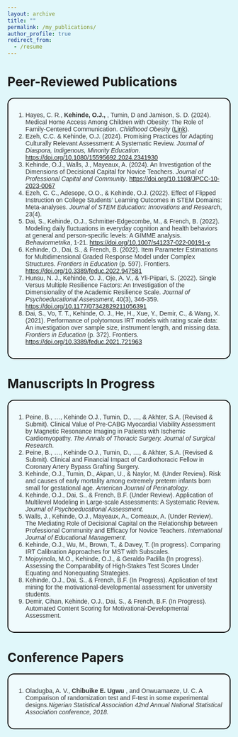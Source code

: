 ```yaml
---
layout: archive
title: ""
permalink: /my_publications/
author_profile: true
redirect_from:
  - /resume
---
```



<style>
  html, body {
    background-color: #E0F7FA;
  }
</style>

<!-- {% if site.author.googlescholar %}
  <div class="wordwrap">You can also find my articles on <a href="{{site.author.googlescholar}}">my Google Scholar profile</a>.</div>
{% endif %} -->

<!-- Papers Under Review and Preprints
=====
<div style="border: 2px solid #000000; padding: 15px; background-color: #F0FBFD; border-radius: 15px; margin-bottom: 20px; font-family: Arial, sans-serif; color: #333333;">
  <ol>
    <li><span style="font-weight: bold;">[AAAI'25] Chibuike E. Ugwu </span> 
      Yan Yan,  Diane Cook, Janardhan Rao Doppa. Adaptive Prediction Regions for Multi-target Regression.<span style="font-style: italic;"> AAAI Conference on Artificial Intelligence (AAAI), (Under Review)</span>
    </li>

    <li><span style="font-weight: bold;">[DATE'25] </span> Pratyush Dhingra, <span style="font-weight: bold;"> Chibuike E. Ugwu </span>, Jana Doppa and Partha Pratim Pande.
      ERGo: Energy-Efficient Hybrid GNN Training on Heterogeneous Processing-In-Memory Architecture.<span style="font-style: italic;"> Proceedings of ACM/IEEE Design, Automation and Test in Europe Conference (DATE), (Under Review)</span>
    </li>

    <li><span style="font-weight: bold;">Chibuike E. Ugwu </span> 
      Yan Yan,  Diane Cook, Janardhan Rao Doppa. Importance-Weighted Calibrated Region Prediction of Multi-target Cognitive Health Measures from Smartwatch Sensor Data.<span style="font-style: italic;"> ACM Transactions on Computing for Healthcare (Under Review)</span>
    </li>
    
  </ol>
</div>-->


Peer-Reviewed Publications
===
<div style="border: 2px solid #000000; padding: 15px; background-color: #F0FBFD; border-radius: 15px; margin-bottom: 20px; font-family: Arial, sans-serif; color: #333333;">
  <ol>
    <li>Hayes, C. R.,<span style="font-weight: bold;"> Kehinde, O.J., </span>, Tumin, D and Jamison, S. D. (2024). Medical Home Access Among Children 
    with Obesity: The Role of Family-Centered Communication. <span style="font-style: italic;">Childhood Obesity</span> 
    (<a href="https://www.liebertpub.com/doi/10.1089/chi.2024.0303">Link</a>).
    </li>
    <li>Ezeh, C.C. & Kehinde, O.J. (2024). Promising Practices for Adapting Culturally Relevant Assessment: A Systematic Review. 
    <span style="font-style: italic;">Journal of Diaspora, Indigenous, Minority Education</span>. 
    <a href="https://doi.org/10.1080/15595692.2024.2341930">https://doi.org/10.1080/15595692.2024.2341930</a>
    </li>
    <li>Kehinde, O.J., Walls, J., Mayeaux, A. (2024). An Investigation of the Dimensions of Decisional Capital for Novice Teachers. 
    <span style="font-style: italic;">Journal of Professional Capital and Community</span>. 
    <a href="https://doi.org/10.1108/JPCC-10-2023-0067">https://doi.org/10.1108/JPCC-10-2023-0067</a>
    </li>
    <li>Ezeh, C. C., Adesope, O.O., & Kehinde, O.J. (2022). Effect of Flipped Instruction on College Students’ Learning Outcomes in STEM Domains: 
    Meta-analyses. <span style="font-style: italic;">Journal of STEM Education: Innovations and Research</span>, 23(4).
    </li>
    <li>Dai, S., Kehinde, O.J., Schmitter-Edgecombe, M., & French, B. (2022). Modeling daily fluctuations in everyday cognition and health behaviors 
    at general and person-specific levels: A GIMME analysis. <span style="font-style: italic;">Behaviormetrika</span>, 1-21. 
    <a href="https://doi.org/10.1007/s41237-022-00191-x">https://doi.org/10.1007/s41237-022-00191-x</a>
    </li>
    <li>Kehinde, O., Dai, S., & French, B. (2022). Item Parameter Estimations for Multidimensional Graded Response Model under Complex Structures. 
    <span style="font-style: italic;">Frontiers in Education</span> (p. 597). Frontiers. 
    <a href="https://doi.org/10.3389/feduc.2022.947581">https://doi.org/10.3389/feduc.2022.947581</a>
    </li>
    <li>Hunsu, N. J., Kehinde, O. J., Oje, A. V., & Yli-Piipari, S. (2022). Single Versus Multiple Resilience Factors: An Investigation of the Dimensionality of the Academic Resilience Scale. 
    <span style="font-style: italic;">Journal of Psychoeducational Assessment</span>, 40(3), 346-359. 
    <a href="https://doi.org/10.1177/07342829211056391">https://doi.org/10.1177/07342829211056391</a>
    </li>
    <li>Dai, S., Vo, T. T., Kehinde, O. J., He, H., Xue, Y., Demir, C., & Wang, X. (2021). Performance of polytomous IRT models with rating scale data: 
    An investigation over sample size, instrument length, and missing data. 
    <span style="font-style: italic;">Frontiers in Education</span> (p. 372). Frontiers. 
    <a href="https://doi.org/10.3389/feduc.2021.721963">https://doi.org/10.3389/feduc.2021.721963</a>
    </li>
  </ol>
</div>

Manuscripts In Progress
======
<div style="border: 2px solid #000000; padding: 15px; background-color: #F0FBFD; border-radius: 15px; margin-bottom: 20px; font-family: Arial, sans-serif; color: #333333;">
  <ol>
    <li>Peine, B., …, Kehinde O.J., Tumin, D., …, & Akhter, S.A. (Revised & Submit). Clinical Value of Pre-CABG Myocardial Viability Assessment by Magnetic Resonance Imaging in Patients with Ischemic Cardiomyopathy. 
    <span style="font-style: italic;">The Annals of Thoracic Surgery. Journal of Surgical Research</span>.
    </li>
    <li>Peine, B., …, Kehinde O.J., Tumin, D., …, & Akhter, S.A. (Revised & Submit). Clinical and Financial Impact of Cardiothoracic Fellow in Coronary Artery Bypass Grafting Surgery.
    </li>
    <li>Kehinde, O.J., Tumin, D., Akpan, U., & Naylor, M. (Under Review). Risk and causes of early mortality among extremely preterm infants born small for gestational age. 
    <span style="font-style: italic;">American Journal of Perinatology</span>.
    </li>
    <li>Kehinde, O.J., Dai, S., & French, B.F. (Under Review). Application of Multilevel Modeling in Large-scale Assessments: A Systematic Review. 
    <span style="font-style: italic;">Journal of Psychoeducational Assessment</span>.
    </li>
    <li>Walls, J., Kehinde, O.J., Mayeaux, A., Comeaux, A. (Under Review). The Mediating Role of Decisional Capital on the Relationship between Professional Community and Efficacy for Novice Teachers. 
    <span style="font-style: italic;">International Journal of Educational Management</span>.
    </li>
    <li>Kehinde, O.J., Wu, M., Brown, T., & Davey, T. (In progress). Comparing IRT Calibration Approaches for MST with Subscales.
    </li>
    <li>Mojoyinola, M.O., Kehinde, O.J., & Geraldo Padilla (In progress). Assessing the Comparability of High-Stakes Test Scores Under Equating and Nonequating Strategies.
    </li>
    <li>Kehinde, O.J., Dai, S., & French, B.F. (In Progress). Application of text mining for the motivational-developmental assessment for university students.
    </li>
    <li>Demir, Cihan, Kehinde, O.J., Dai, S., & French, B.F. (In Progress). Automated Content Scoring for Motivational-Developmental Assessment.
    </li>
  </ol>
</div>

Conference Papers
======
<div style="border: 2px solid #000000; padding: 15px; background-color: #F0FBFD; border-radius: 15px; margin-bottom: 20px; font-family: Arial, sans-serif; color: #333333;">
  <ol>
    <li>Oladugba, A. V.,<span style="font-weight: bold;"> Chibuike E. Ugwu </span>, and Onwuamaeze, U. C. A Comparison of randomization test and F-test in some experimental designs.<span style="font-style: italic;">Nigerian Statistical Association 42nd Annual National Statistical Association conference, 2018.
</span>
    </li>
  </ol>
</div>


<!-- This is a comment -->

<!-- Example: editing a markdown file for a talk -->
<!-- ![Editing a markdown file for a talk](/images/editing-talk.png) -->

  
